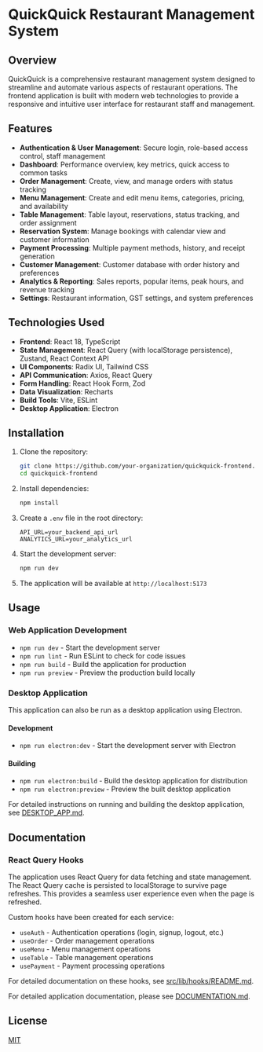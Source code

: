 # QuickQuick Restaurant Management System

## Overview
QuickQuick is a comprehensive restaurant management system designed to streamline and automate various aspects of restaurant operations. The frontend application is built with modern web technologies to provide a responsive and intuitive user interface for restaurant staff and management.

## Features

- **Authentication & User Management**: Secure login, role-based access control, staff management
- **Dashboard**: Performance overview, key metrics, quick access to common tasks
- **Order Management**: Create, view, and manage orders with status tracking
- **Menu Management**: Create and edit menu items, categories, pricing, and availability
- **Table Management**: Table layout, reservations, status tracking, and order assignment
- **Reservation System**: Manage bookings with calendar view and customer information
- **Payment Processing**: Multiple payment methods, history, and receipt generation
- **Customer Management**: Customer database with order history and preferences
- **Analytics & Reporting**: Sales reports, popular items, peak hours, and revenue tracking
- **Settings**: Restaurant information, GST settings, and system preferences

## Technologies Used

- **Frontend**: React 18, TypeScript
- **State Management**: React Query (with localStorage persistence), Zustand, React Context API
- **UI Components**: Radix UI, Tailwind CSS
- **API Communication**: Axios, React Query
- **Form Handling**: React Hook Form, Zod
- **Data Visualization**: Recharts
- **Build Tools**: Vite, ESLint
- **Desktop Application**: Electron

## Installation

1. Clone the repository:
   ```bash
   git clone https://github.com/your-organization/quickquick-frontend.git
   cd quickquick-frontend
   ```

2. Install dependencies:
   ```bash
   npm install
   ```

3. Create a `.env` file in the root directory:
   ```
   API_URL=your_backend_api_url
   ANALYTICS_URL=your_analytics_url
   ```

4. Start the development server:
   ```bash
   npm run dev
   ```

5. The application will be available at `http://localhost:5173`

## Usage

### Web Application Development
- `npm run dev` - Start the development server
- `npm run lint` - Run ESLint to check for code issues
- `npm run build` - Build the application for production
- `npm run preview` - Preview the production build locally

### Desktop Application
This application can also be run as a desktop application using Electron.

#### Development
- `npm run electron:dev` - Start the development server with Electron

#### Building
- `npm run electron:build` - Build the desktop application for distribution
- `npm run electron:preview` - Preview the built desktop application

For detailed instructions on running and building the desktop application, see [DESKTOP_APP.md](./DESKTOP_APP.md).

## Documentation

### React Query Hooks

The application uses React Query for data fetching and state management. The React Query cache is persisted to localStorage to survive page refreshes. This provides a seamless user experience even when the page is refreshed.

Custom hooks have been created for each service:

- `useAuth` - Authentication operations (login, signup, logout, etc.)
- `useOrder` - Order management operations
- `useMenu` - Menu management operations
- `useTable` - Table management operations
- `usePayment` - Payment processing operations

For detailed documentation on these hooks, see [src/lib/hooks/README.md](./src/lib/hooks/README.md).

For detailed application documentation, please see [DOCUMENTATION.md](./DOCUMENTATION.md).

## License

[MIT](LICENSE)
